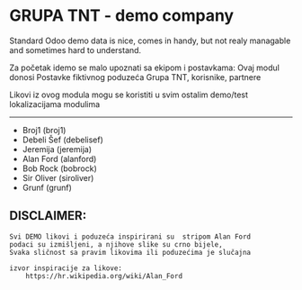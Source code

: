 GRUPA TNT - demo company
========================

Standard Odoo demo data is nice, comes in handy, but not realy managable
and sometimes hard to understand.

Za početak idemo se malo upoznati sa ekipom i postavkama:
Ovaj modul donosi Postavke fiktivnog poduzeća Grupa TNT, korisnike, partnere

Likovi iz ovog modula mogu se koristiti u svim ostalim demo/test lokalizacijama modulima
______________________________________

- Broj1 (broj1)
- Debeli Šef (debelisef)
- Jeremija  (jeremija)
- Alan Ford (alanford)
- Bob Rock  (bobrock)
- Sir Oliver (siroliver)
- Grunf (grunf)



DISCLAIMER:
-----------
    Svi DEMO likovi i poduzeća inspirirani su  stripom Alan Ford
    podaci su izmišljeni, a njihove slike su crno bijele,
    Svaka sličnost sa pravim likovima ili poduzećima je slučajna

    izvor inspiracije za likove:
        https://hr.wikipedia.org/wiki/Alan_Ford

    